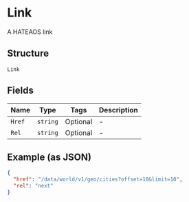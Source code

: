 
# Link

A HATEAOS link

## Structure

`Link`

## Fields

| Name | Type | Tags | Description |
|  --- | --- | --- | --- |
| `Href` | `string` | Optional | - |
| `Rel` | `string` | Optional | - |

## Example (as JSON)

```json
{
  "href": "/data/world/v1/geo/cities?offset=10&limit=10",
  "rel": "next"
}
```

